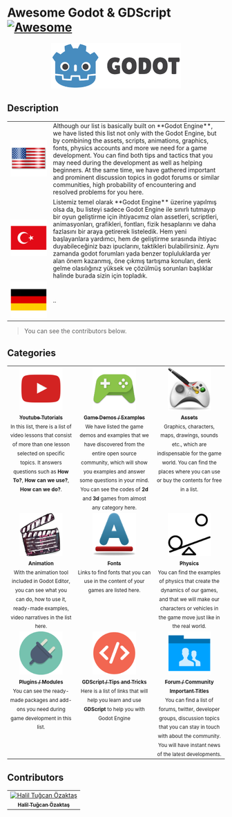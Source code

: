 # Awesome Godot & GDScript [![Awesome](https://awesome.re/badge.svg)](https://awesome.re)

<center>
<a href="https://www.godotengine.org">
<img src="icons/logo.svg" width="300px;" alt="Godot Engine" />
</a>
</center>

## Description 

<table width="100%">
    <tr>
        <td align="center" valign="center" width="85">
            <img src="flags/us.png" alt="us" />
        </td>
        <td>
        Although our list is basically built on **Godot Engine**, we have listed this list not only with the Godot Engine, but by combining the assets, scripts, animations, graphics, fonts, physics accounts and more we need for a game development. You can find both tips and tactics that you may need during the development as well as helping beginners. At the same time, we have gathered important and prominent discussion topics in godot forums or similar communities, high probability of encountering and resolved problems for you here.
        </td>
    </tr>
    <tr>
        <td align="center" valign="center">
            <a href="README_tr.md" title="tr">
                <img src="flags/tr.png" alt="tr" />
            </a>
        </td>
        <td>
        Listemiz temel olarak **Godot Engine** üzerine yapılmış olsa da, bu listeyi sadece Godot Engine ile sınırlı tutmayıp bir oyun geliştirme için ihtiyacımız olan assetleri, scriptleri, animasyonları, grafikleri, fontları, fizik hesaplarını ve daha fazlasını bir araya getirerek listeledik. Hem yeni başlayanlara yardımcı, hem de geliştirme sırasında ihtiyac duyabileceğiniz bazı ipuclarını, taktikleri bulabilirsiniz. Aynı zamanda godot forumları yada benzer topluluklarda yer alan önem kazanmış, öne çıkmış tartışma konuları, denk gelme olasılığınız yüksek ve çözülmüş sorunları başlıklar halinde burada sizin için topladık.
        </td>
    </tr>
    <tr>
        <td align="center" valign="center">
            <img src="flags/de.png" alt="de" />
        </td>
        <td>..</td>
    </tr>
</table>

> You can see the contributors below.

## Categories 

<table width="100%">
    <tr>
        <td align="center" valign="top">
            <a href="tutorials.md" title="godot youtube tutorials">
                <img src="icons/youtube.png" width="100px;" alt="godot youtube tutorials" />
                <br />
                <sub><b>Youtube Tutorials</b></sub>
            </a>
            <br />
            <sub>In this list, there is a list of video lessons that consist of more than one lesson selected on specific topics. It answers questions such as <b>How To?</b>, <b>How can we use?</b>, <b>How can we do?</b>.</sub>
        </td>
        <td align="center" valign="top">
            <a href="games.md" title="godot game demos example">
                <img src="icons/games.png" width="100px;" alt="godot game demos example" />
                <br />
                <sub><b>Game Demos / Examples</b></sub>
            </a>
            <br />
            <sub>We have listed the game demos and examples that we have discovered from the entire open source community, which will show you examples and answer some questions in your mind. You can see the codes of <b>2d</b> and <b>3d</b> games from almost any category here.</sub>
        </td>
        <td align="center" valign="top">
            <a href="assets.md" title="free game assets">
                <img src="icons/assets.png" width="100px;" alt="free game assets" />
                <br />
                <sub><b>Assets</b></sub>
            </a>
            <br />
            <sub>Graphics, characters, maps, drawings, sounds etc., which are indispensable for the game world. You can find the places where you can use or buy the contents for free in a list.</sub>
        </td>
    </tr>
    <tr>
        <td align="center" valign="top">
            <a href="animations.md" title="godot animation">
                <img src="icons/animation.png" width="100px;" alt="godot animation" />
                <br />
                <sub><b>Animation</b></sub>
            </a>
            <br />
            <sub>With the animation tool included in Godot Editor, you can see what you can do, how to use it, ready-made examples, video narratives in the list here.</sub>
        </td>
        <td align="center" valign="top">
            <a href="fonts.md" title="fonts">
                <img src="icons/font.png" width="100px;" alt="fonts" />
                <br />
                <sub><b>Fonts</b></sub>
            </a>
            <br />
            <sub>Links to find fonts that you can use in the content of your games are listed here.</sub>
        </td>
        <td align="center" valign="top">
            <a href="physics.md" title="godot physics">
                <img src="icons/physics.png" width="100px;" alt="godot physics" />
                <br />
                <sub><b>Physics</b></sub>
            </a>
            <br />
            <sub>You can find the examples of physics that create the dynamics of our games, and that we will make our characters or vehicles in the game move just like in the real world.</sub>
        </td>
    </tr>
    <tr>
        <td align="center" valign="top">
            <a href="plugins.md" title="godot plugins">
                <img src="icons/plugin.png" width="100px;" alt="godot plugins" />
                <br />
                <sub><b>Plugins / Modules</b></sub>
            </a>
            <br />
            <sub>You can see the ready-made packages and add-ons you need during game development in this list.</sub>
        </td>
        <td align="center" valign="top">
            <a href="codes.md" title="GDScript / Tips and Tricks">
                <img src="icons/code.png" width="100px;" alt="GDScript / Tips and Tricks" />
                <br />
                <sub><b>GDScript / Tips and Tricks</b></sub>
            </a>
            <br />
            <sub>Here is a list of links that will help you learn and use <b> GDScript </b> to help you with Godot Engine</sub>
        </td>
        <td align="center" valign="top">
            <a href="forums.md" title="Godot Forum / Community Important Titles">
                <img src="icons/forum.png" width="100px;" alt="Godot Forum / Community Important Titles" />
                <br />
                <sub><b>Forum / Community Important Titles</b></sub>
            </a>
            <br />
            <sub>You can find a list of forums, twitter, developer groups, discussion topics that you can stay in touch with about the community. You will have instant news of the latest developments.</sub>
        </td>
    </tr>
</table>



## Contributors 
<table>
    <tr>
        <td align="center">
            <a href="https://github.com/hto">
                <img src="https://avatars3.githubusercontent.com/u/3604669?s=460&v=4" width="100px;" alt="Halil Tuğcan Özaktaş"/>
            <br />
            <sub><b>Halil Tuğcan Özaktaş</b></sub>
        </a>
        </td>
    </tr>
</table>
